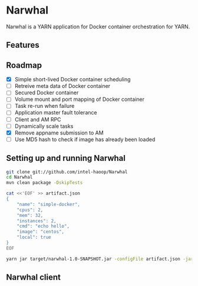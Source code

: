 # Narwhal

Narwhal is a YARN application for Docker container orchestration for YARN.

## Features

## Roadmap

- [x] Simple short-lived Docker container scheduling
- [ ] Retreive meta data of Docker container
- [ ] Secured Docker container
- [ ] Volume mount and port mapping of Docker container
- [ ] Task re-run when failure
- [ ] Application master fault tolerance
- [ ] Client and AM RPC
- [ ] Dynamically scale tasks
- [x] Remove appname submission to AM
- [ ] Use MD5 hash to check if image has already been loaded

## Setting up and running Narwhal
```sh
git clone git://github.com/intel-haoop/Narwhal
cd Narwhal
mvn clean package -DskipTests
```
```sh
cat <<'EOF' >> artifact.json
{
    "name": "simple-docker",
    "cpus": 2,
    "mem": 32,
    "instances": 2,
    "cmd": "echo hello",
    "image": "centos",
    "local": true
}
EOF
```
```sh
yarn jar target/narwhal-1.0-SNAPSHOT.jar -configFile artifact.json -jar target/narwhal-1.0-SNAPSHOT.jar
```
## Narwhal client
